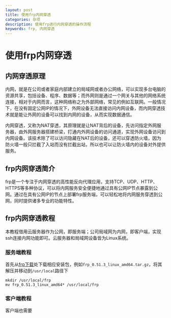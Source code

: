 ```yaml
---
layout: post
title: 使用frp内网穿透
categories: 杂项
description: 使用frp进行内网穿透的操作流程
keywords: frp, 内网穿透
---
```


# 使用frp内网穿透

## 内网穿透原理
内网，就是在公司或者家庭内部建立的局域网或者办公网络，可以实现多台电脑的资源共享，包括设备、程序、数据等；而外网则是通过一个网关与其他的网络系统连接，相对于内网而言，这种网络称之为外部网络，常见的例如互联网。一般情况下，在没有固定公网IP的情况下，外网设备无法直接访问内网设备，而内网穿透技术就是能让外网的设备可以找到内网的设备，从而实现数据通信。

内网穿透，又称为NAT穿透，其原理就是让NAT背后的设备，先访问指定外网服务器，由外网服务器搭建桥梁，打通内外网设备的访问通道，实现外网设备访问到内网设备。该技术除了可以访问隐藏在NAT后的设备，还可以穿透防火墙，因为防火墙一般只拦截了入站而没有拦截出站，所以也可以让防火墙内的设备对外提供服务。

## frp内网穿透简介
frp是一个专注于内网穿透的高性能反向代理应用，支持TCP、UDP、HTTP、HTTPS等多种协议，可以将内网服务安全便捷地通过具有公网IP节点暴露到公网。通过在具有公网IP的节点上部署frp服务端，可以轻松地将内网服务穿透到公网，同时提供诸多专业的功能特性。

## frp内网穿透教程
本教程借用云服务器作为公网，即服务端；公司局域网为内网，即客户端，实现ssh连接内网功能即可。云服务器和局域网设备皆为Linux系统。

### 服务端教程
首先从[frp下载](https://github.com/fatedier/frp/releases)处下载相应安装包，例如`frp_0.51.3_linux_amd64.tar.gz`，将其解压并移动到`/usr/local`路径下
```
mkdir /usr/local/frp
mv frp_0.51.3_linux_amd64* /usr/local/frp
```


### 客户端教程

客户端也需要
